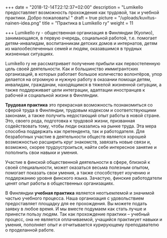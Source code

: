 +++
date = "2018-12-14T22:12:37+02:00"
description = "Lumikello предоставляет возможность прохождения как трудовой, так и учебной практики. Добро пожаловать! "
draft = true
picture = "/uploads/kuvitus-nainen-idea.png"
title = "Практика в Lumikello ry"
weight = 11

+++
Lumikello ry  - общественная организация в Финляндии (Куопио), занимающаяся, в первую очередь, социальной работой, т.е. помогает детям-инвалидам, воспитанникам детских домов и интернатов, детям из малообеспеченных семей и людям, оказавшимся в трудных жизненных ситуациях.  

Lumikello ry не рассматривает получение прибыли как первостепенную цель своей деятельности. Как и большинство иммигрантских организаций, в которых работает большое количество волонтёров, упор делается на огромную и нужную работу в оказании помощи детям, инвалидам, гражданам, находящимся в тяжелой жизненной ситуации, а также поддерживает цели интеграции, адаптации  иностранцев к рабочей и социальной жизни в Финляндии.

**Трудовая практика**  это прекрасная возможность познакомиться со сферой труда в Финляндии, трудовым кодексом и соответствующими законами, а также получить недостающий опыт работы в новой стране. Это, своего рода, подготовка к трудовой жизни, призванная содействовать тому, чтобы люди оказались на рынке труда. Эта мера способна поддержать  как претендента, так и работодателя. Для безработных участие в деятельности обществ является хорошей возможностью расширить круг знакомств, завязать новые связи и, возможно, скорее трудоустроиться, найти себе интересное занятие и пополнить свои навыки и умения.  

Участие в финской общественной деятельности в сфере, близкой к своей специальности, может оказаться весьма полезным опытом, помогает показать свои умения, а также способствует изучению и поддержанию уровня финского языка. Зачастую, финские работодатели ценят опыт работы в общественных организациях.

В Финляндии **учебная практика** является неотъемлемой и значимой частью учебного процесса. Наша организация с удовольствием предоставляет площадку для ее прохождения. Вы можете подать заявку в любое время. И мы вместе подумаем как стать лучше и принести пользу людям. Так как прохождение практики – учебный процесс, она не является оплачиваемой, учащийся практикует навыки и умения, пополняет опыт и отчитывается курирующему преподавателю о проделанной работе.